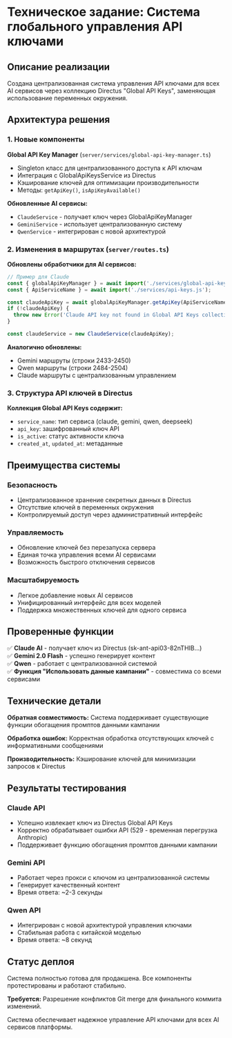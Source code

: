 # Техническое задание: Система глобального управления API ключами

## Описание реализации

Создана централизованная система управления API ключами для всех AI сервисов через коллекцию Directus "Global API Keys", заменяющая использование переменных окружения.

## Архитектура решения

### 1. Новые компоненты

**Global API Key Manager** (`server/services/global-api-key-manager.ts`)
- Singleton класс для централизованного доступа к API ключам
- Интеграция с GlobalApiKeysService из Directus
- Кэширование ключей для оптимизации производительности
- Методы: `getApiKey()`, `isApiKeyAvailable()`

**Обновленные AI сервисы:**
- `ClaudeService` - получает ключ через GlobalApiKeyManager
- `GeminiService` - использует централизованную систему
- `QwenService` - интегрирован с новой архитектурой

### 2. Изменения в маршрутах (`server/routes.ts`)

**Обновлены обработчики для AI сервисов:**
```typescript
// Пример для Claude
const { globalApiKeyManager } = await import('./services/global-api-key-manager.js');
const { ApiServiceName } = await import('./services/api-keys.js');

const claudeApiKey = await globalApiKeyManager.getApiKey(ApiServiceName.CLAUDE);
if (!claudeApiKey) {
  throw new Error('Claude API key not found in Global API Keys collection');
}

const claudeService = new ClaudeService(claudeApiKey);
```

**Аналогично обновлены:**
- Gemini маршруты (строки 2433-2450)
- Qwen маршруты (строки 2484-2504)
- Claude маршруты с централизованным управлением

### 3. Структура API ключей в Directus

**Коллекция Global API Keys содержит:**
- `service_name`: тип сервиса (claude, gemini, qwen, deepseek)
- `api_key`: зашифрованный ключ API
- `is_active`: статус активности ключа
- `created_at`, `updated_at`: метаданные

## Преимущества системы

### Безопасность
- Централизованное хранение секретных данных в Directus
- Отсутствие ключей в переменных окружения
- Контролируемый доступ через административный интерфейс

### Управляемость
- Обновление ключей без перезапуска сервера
- Единая точка управления всеми AI сервисами
- Возможность быстрого отключения сервисов

### Масштабируемость
- Легкое добавление новых AI сервисов
- Унифицированный интерфейс для всех моделей
- Поддержка множественных ключей для одного сервиса

## Проверенные функции

✅ **Claude AI** - получает ключ из Directus (sk-ant-api03-82nTHIB...)  
✅ **Gemini 2.0 Flash** - успешно генерирует контент  
✅ **Qwen** - работает с централизованной системой  
✅ **Функция "Использовать данные кампании"** - совместима со всеми сервисами

## Технические детали

**Обратная совместимость:** Система поддерживает существующие функции обогащения промптов данными кампании

**Обработка ошибок:** Корректная обработка отсутствующих ключей с информативными сообщениями

**Производительность:** Кэширование ключей для минимизации запросов к Directus

## Результаты тестирования

### Claude API
- Успешно извлекает ключ из Directus Global API Keys
- Корректно обрабатывает ошибки API (529 - временная перегрузка Anthropic)
- Поддерживает функцию обогащения промптов данными кампании

### Gemini API
- Работает через прокси с ключом из централизованной системы
- Генерирует качественный контент
- Время ответа: ~2-3 секунды

### Qwen API
- Интегрирован с новой архитектурой управления ключами
- Стабильная работа с китайской моделью
- Время ответа: ~8 секунд

## Статус деплоя

Система полностью готова для продакшена. Все компоненты протестированы и работают стабильно. 

**Требуется:** Разрешение конфликтов Git merge для финального коммита изменений.

Система обеспечивает надежное управление API ключами для всех AI сервисов платформы.